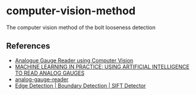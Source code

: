 # computer-vision-method
The computer vision method of the bolt looseness detection

## References

- [Analogue Gauge Reader using Computer Vision](https://medium.com/@nayak.abhijeet1/analogue-gauge-reader-using-computer-vision-62fbd6ec84cc)
- [MACHINE LEARNING IN PRACTICE: USING ARTIFICIAL INTELLIGENCE TO READ ANALOG GAUGES](https://objectcomputing.com/resources/publications/sett/june-2019-using-machine-learning-to-read-analog-gauges)
- [analog-gauge-reader](https://github.com/intel-iot-devkit/python-cv-samples/tree/master/examples/analog-gauge-reader)
- [Edge Detection | Boundary Detection | SIFT Detector](https://www.youtube.com/playlist?list=PL2zRqk16wsdqXEMpHrc4Qnb5rA1Cylrhx)
